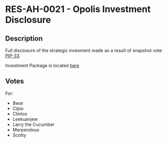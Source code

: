# RES-AH-0021 - Opolis Investment Disclosure

## Description

Full disclosure of the strategic invesment made as a result of snapshot vote [PIP-33](https://signal.pickle.finance/#/proposal/QmWPdGRGxwNBxvCoUNxeSkwEHJto2j63PcJXBZhS2ViVUG).

Investment Package is located [here](....\disclosures\Opolis_Investment)

## Votes

For:

- Bwar
- Cipio
- Clintos
- Leekuanjew
- Larry the Cucumber
- Merpendous
- Scotty
